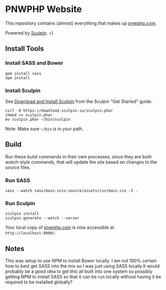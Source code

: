PNWPHP Website
==============

This repository contains (almost) everything that makes up
[pnwphp.com](https://pnwphp.com).

Powered by [Sculpin](https://github.com/sculpin/sculpin). =)

Install Tools
-------------

### Install SASS and Bower

    gem install sass
    npm install
    
### Install Sculpin

See [Download and Install Sculpin](https://sculpin.io/getstarted/#download-and-install-sculpin) from the Sculpin "Get Started" guide.

    curl -O https://download.sculpin.io/sculpin.phar
    chmod +x sculpin.phar
    mv sculpin.phar ~/bin/sculpin
    
Note: Make sure `~/bin` is in your path.

Build
-----

Run these build commands in their own processes, since they are both _watch_-style
commands, that will update the site based on changes to the source files.

### Run SASS

    sass --watch sass/main.scss:source/assets/css/main.css -I .

### Run Sculpin

    sculpin install
    sculpin generate --watch --server

Your local copy of [pnwphp.com](https://pnwphp.com) is now accessible at `http://localhost:8000/`.

Notes
-----

This was setup to use NPM to install Bower locally. I am not 100% certain how to
best get SASS into the mix so I was just using SASS locally.It would probably be
a good idea to get this all built into one system so possibly getting NPM to
install SASS so that it can be run locally without having it be required to be
installed globally?
